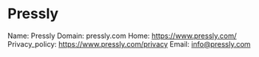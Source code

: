 
# Pressly

Name: Pressly
Domain: pressly.com
Home: https://www.pressly.com/
Privacy_policy: https://www.pressly.com/privacy
Email: info@pressly.com
